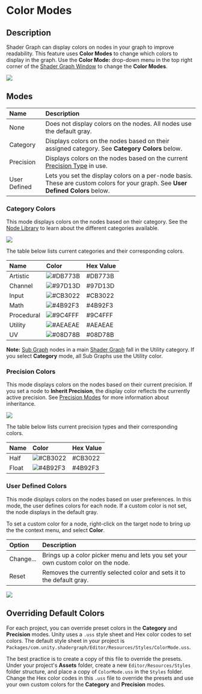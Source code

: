 # Color Modes

## Description

Shader Graph can display colors on nodes in your graph to improve readability. This feature uses **Color Modes** to change which colors to display in the graph. Use the **Color Mode:** drop-down menu in the top right corner of the [Shader Graph Window](Shader-Graph-Window.md) to change the **Color Modes**.

![](images/Shader-Graph-Toolbar.png)

## Modes
| Name | Description |
|:-----|:------------|
| None | Does not display colors on the nodes. All nodes use the default gray. |
| Category | Displays colors on the nodes based on their assigned category. See **Category Colors** below. |
| Precision | Displays colors on the nodes based on the current [Precision Type](Precision-Types.md) in use. |
| User Defined | Lets you set the display colors on a per-node basis. These are custom colors for your graph. See **User Defined Colors** below. |

### Category Colors
This mode displays colors on the nodes based on their category. See the [Node Library](Node-Library.md) to learn about the different categories available.

![](images/Color-Mode-Category.png)

The table below lists current categories and their corresponding colors.

| Name | Color | Hex Value |
|:-----|:------|:----------|
| Artistic | ![#DB773B](https://placehold.it/15/DB773B/000000?text=+) | #DB773B |
| Channel | ![#97D13D](https://placehold.it/15/97D13D/000000?text=+) | #97D13D |
| Input | ![#CB3022](https://placehold.it/15/CB3022/000000?text=+) | #CB3022 |
| Math | ![#4B92F3](https://placehold.it/15/4B92F3/000000?text=+) | #4B92F3 |
| Procedural | ![#9C4FFF](https://placehold.it/15/9C4FFF/000000?text=+) | #9C4FFF |
| Utility | ![#AEAEAE](https://placehold.it/15/AEAEAE/000000?text=+) | #AEAEAE |
| UV | ![#08D78B](https://placehold.it/15/08D78B/000000?text=+) | #08D78B |

**Note:** [Sub Graph](Sub-Graph.md) nodes in a main [Shader Graph](Shader-Graph.md) fall in the Utility category. If you select **Category** mode, all Sub Graphs use the Utility color.

### Precision Colors
This mode displays colors on the nodes based on their current precision. If you set a node to **Inherit Precision**, the display color reflects the currently active precision. See [Precision Modes](Precision-Modes.md) for more information about inheritance.

![](images/Color-Mode-Precision.png)

The table below lists current precision types and their corresponding colors.

| Name | Color | Hex Value |
|:-----|:------|:----------|
| Half | ![#CB3022](https://placehold.it/15/CB3022/000000?text=+) | #CB3022 |
| Float | ![#4B92F3](https://placehold.it/15/4B92F3/000000?text=+) | #4B92F3 |

### User Defined Colors
This mode displays colors on the nodes based on user preferences. In this mode, the user defines colors for each node. If a custom color is not set, the node displays in the default gray.

To set a custom color for a node, right-click on the target node to bring up the the context menu, and select **Color**.

| Option | Description |
|:-------|:------------|
| Change... |Brings up a color picker menu and lets you set your own custom color on the node. |
| Reset  | Removes the currently selected color and sets it to the default gray. |

![](images/Color-Mode-User-Defined.png)

## Overriding Default Colors
For each project, you can override preset colors in the **Category** and **Precision** modes. Unity uses a `.uss` style sheet and Hex color codes to set colors. The default style sheet in your project is  `Packages/com.unity.shadergraph/Editor/Resources/Styles/ColorMode.uss`.

The best practice is to create a copy of this file to override the presets. Under your project's **Assets** folder, create a new `Editor/Resources/Styles` folder structure, and place a copy of `ColorMode.uss` in the `Styles` folder. Change the Hex color codes in this `.uss` file to override the presets and use your own custom colors for the **Category** and **Precision** modes.
